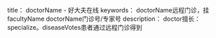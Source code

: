 title： doctorName - 好大夫在线
keywords： doctorName远程门诊，挂facultyName doctorName门诊号/专家号
description： doctor擅长：specialize。diseaseVotes患者通过远程门诊得到